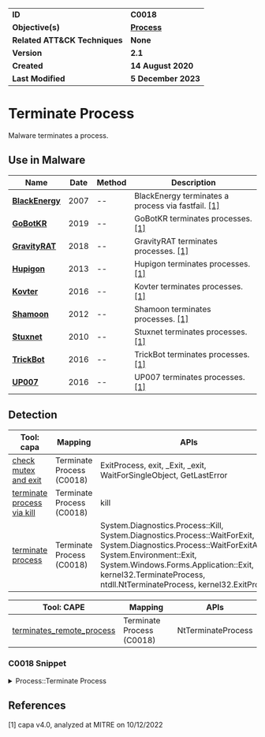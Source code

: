 <table>
<tr>
<td><b>ID</b></td>
<td><b>C0018</b></td>
</tr>
<tr>
<td><b>Objective(s)</b></td>
<td><b><a href="../process">Process</a></b></td>
</tr>
<tr>
<td><b>Related ATT&CK Techniques</b></td>
<td><b>None</b></td>
</tr>
<tr>
<td><b>Version</b></td>
<td><b>2.1</b></td>
</tr>
<tr>
<td><b>Created</b></td>
<td><b>14 August 2020</b></td>
</tr>
<tr>
<td><b>Last Modified</b></td>
<td><b>5 December 2023</b></td>
</tr>
</table>


# Terminate Process

Malware terminates a process.

## Use in Malware

|Name|Date|Method|Description|
|---|---|---|---|
|[**BlackEnergy**](../xample-malware/blackenergy.md)|2007|--|BlackEnergy terminates a process via fastfail. [[1]](#1)|
|[**GoBotKR**](../xample-malware/gobotkr.md)|2019|--|GoBotKR terminates processes. [[1]](#1)|
|[**GravityRAT**](../xample-malware/gravity-rat.md)|2018|--|GravityRAT terminates processes. [[1]](#1)|
|[**Hupigon**](../xample-malware/hupigon.md)|2013|--|Hupigon terminates processes. [[1]](#1)|
|[**Kovter**](../xample-malware/kovter.md)|2016|--|Kovter terminates processes. [[1]](#1)|
|[**Shamoon**](../xample-malware/shamoon.md)|2012|--|Shamoon terminates processes. [[1]](#1)|
|[**Stuxnet**](../xample-malware/stuxnet.md)|2010|--|Stuxnet terminates processes. [[1]](#1)|
|[**TrickBot**](../xample-malware/trickbot.md)|2016|--|TrickBot terminates processes. [[1]](#1)|
|[**UP007**](../xample-malware/up007.md)|2016|--|UP007 terminates processes. [[1]](#1)|

## Detection

|Tool: capa|Mapping|APIs|
|---|---|---|
|[check mutex and exit](https://github.com/mandiant/capa-rules/blob/master/host-interaction/mutex/check-mutex-and-exit.yml)|Terminate Process (C0018)|ExitProcess, exit, _Exit, _exit, WaitForSingleObject, GetLastError|
|[terminate process via kill](https://github.com/mandiant/capa-rules/blob/master/host-interaction/process/terminate/terminate-process-via-kill.yml)|Terminate Process (C0018)|kill|
|[terminate process](https://github.com/mandiant/capa-rules/blob/master/host-interaction/process/terminate/terminate-process.yml)|Terminate Process (C0018)|System.Diagnostics.Process::Kill, System.Diagnostics.Process::WaitForExit, System.Diagnostics.Process::WaitForExitAsync, System.Environment::Exit, System.Windows.Forms.Application::Exit, kernel32.TerminateProcess, ntdll.NtTerminateProcess, kernel32.ExitProcess|

|Tool: CAPE|Mapping|APIs|
|---|---|---|
|[terminates_remote_process](https://github.com/CAPESandbox/community/tree/master/modules/signatures/terminates_remote_process.py)|Terminate Process (C0018)|NtTerminateProcess|

### C0018 Snippet
<details>
<summary> Process::Terminate Process </summary>
SHA256: 27253651170386863b148afb2a0fdda7780ae65cbc31405acbd99fa06b44b79f
Location: 0x1400083c7
<pre>
mov     ecx, eax        ; use the value stored in eax as the exit status for the exited process
call    qword ptr [->MSVCRT.DLL::exit]  ; call the Windows API function to terminate the process
</pre>
</details>

## References

<a name="1">[1]</a> capa v4.0, analyzed at MITRE on 10/12/2022

